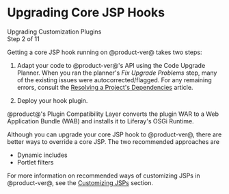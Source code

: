 # Upgrading Core JSP Hooks

<div class="learn-path-step">
    <p>Upgrading Customization Plugins<br>Step 2 of 11</p>
</div>

Getting a core JSP hook running on @product-ver@ takes two steps:

1.  Adapt your code to @product-ver@'s API using the Code Upgrade Planner. When
    you ran the planner's *Fix Upgrade Problems* step, many of the existing
    issues were autocorrected/flagged. For any remaining errors, consult the
    [Resolving a Project's Dependencies](/docs/tutorials/7-2/-/knowledge_base/t/resolving-a-projects-dependencies)
    article.

2.  Deploy your hook plugin.

@product@'s Plugin Compatibility Layer converts the plugin WAR to a Web
Application Bundle (WAB) and installs it to Liferay's OSGi Runtime.

Although you can upgrade your core JSP hook to @product-ver@, there are better
ways to override a core JSP. The two recommended approaches are

- Dynamic includes
- Portlet filters

For more information on recommended ways of customizing JSPs in @product-ver@,
see the
[Customizing JSPs](/docs/customization/7-2/-/knowledge_base/c/customizing-jsps)
section.
